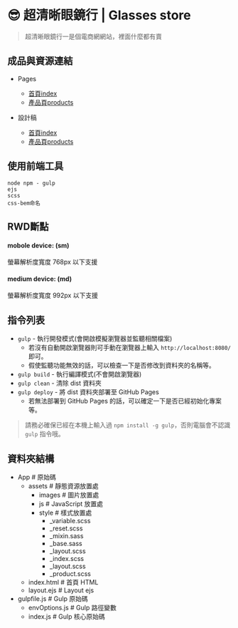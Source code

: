# :sunglasses: 超清晰眼鏡行 | Glasses store
> 超清晰眼鏡行一是個電商網網站，裡面什麼都有賣

## 成品與資源連結
- Pages
  - [首頁index](https://penuts27.github.io/glassweb/)
  - [產品頁products](https://penuts27.github.io/glassweb/product.html)
  
- 設計稿
  - [首頁index](2224af-8682/screen/9030f53b-bb49-44c3-8d71-9901ad0d5206/specs/)
  - [產品頁products](https://xd.adobe.com/view/d3d1119a-affd-4f48-8188-f070932224af-8682/screen/d1c41c34-bb77-47f2-94c4-2ebb63bb20e3/specs/)

## 使用前端工具
`node npm - gulp`  
`ejs`  
`scss`  
`css-bem命名`

## RWD斷點
#### mobole device: (sm)
螢幕解析度寬度 768px 以下支援
#### medium device: (md)
螢幕解析度寬度 992px 以下支援


## 指令列表

- `gulp` - 執行開發模式(會開啟模擬瀏覽器並監聽相關檔案)
  - 若沒有自動開啟瀏覽器則可手動在瀏覽器上輸入 `http://localhost:8080/` 即可。
  - 假使監聽功能無效的話，可以檢查一下是否修改到資料夾的名稱等。
- `gulp build` - 執行編譯模式(不會開啟瀏覽器)
- `gulp clean` - 清除 dist 資料夾
- `gulp deploy` - 將 dist 資料夾部署至 GitHub Pages
  - 若無法部署到 GitHub Pages 的話，可以確定一下是否已經初始化專案等。

> 請務必確保已經在本機上輸入過 `npm install -g gulp`，否則電腦會不認識 `gulp` 指令哦。

## 資料夾結構

- App # 原始碼
  - assets # 靜態資源放置處
    - images # 圖片放置處
    - js # JavaScript 放置處
    - style # 樣式放置處
      - _variable.scss
      - _reset.scss
      - _mixin.sass
      - _base.sass
      - _layout.scss
      - _index.scss
      - _layout.scss  
      - _product.scss  
  - index.html # 首頁 HTML
  - layout.ejs # Layout ejs
- gulpfile.js # Gulp 原始碼
  - envOptions.js # Gulp 路徑變數
  - index.js # Gulp 核心原始碼
